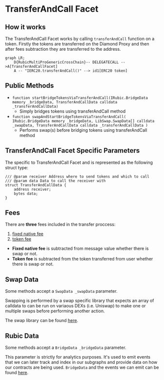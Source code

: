 # TransferAndCall Facet

## How it works

The TransferAndCall Facet works by calling ```transferAndCall``` function on a token. Firstly the tokens are transferred on the Diamond Proxy and then after fees subtraction they are transferred to the address.

```mermaid
graph LR;
    D{RubicMultiProGenericCrossChain}-- DELEGATECALL -->A[TransferAndCallFacet]
    A -- "IERC20.transferAndCall()" --> id1[ERC20 token]
```

## Public Methods

- `function startBridgeTokensViaTransferAndCall(IRubic.BridgeData memory _bridgeData, TransferAndCallData calldata _transferAndCallData)`
  - Simply bridges tokens using transferAndCall method
- `function swapAndStartBridgeTokensViaTransferAndCall(
        IRubic.BridgeData memory _bridgeData,
        LibSwap.SwapData[] calldata _swapData,
        TransferAndCallData calldata _transferAndCallData
    )`
  - Performs swap(s) before bridging tokens using transferAndCall method

## TransferAndCall Facet Specific Parameters

The specific to TransferAndCall Facet and is represented as the following struct type:

```solidity
/// @param receiver Address where to send tokens and which to call
/// @param data Data to call the receiver with
struct TransferAndCallData {
    address receiver;
    bytes data;
}

```
## Fees

There are **three** fees included in the transfer proccess:
1) [fixed native fee](./LibFees.md)
2) [token fee](./LibFees.md)

- **Fixed native fee** is subtracted from message value whether there is swap or not.
- **Token fee** is subtracted from the token transferred from user whether there is swap or not.

## Swap Data

Some methods accept a `SwapData _swapData` parameter.

Swapping is performed by a swap specific library that expects an array of calldata to can be run on variaous DEXs (i.e. Uniswap) to make one or multiple swaps before performing another action.

The swap library can be found [here](../src/Libraries/LibSwap.sol).

## Rubic Data

Some methods accept a `BridgeData _bridgeData` parameter.

This parameter is strictly for analytics purposes. It's used to emit events that we can later track and index in our subgraphs and provide data on how our contracts are being used. `BridgeData` and the events we can emit can be found [here](../src/Interfaces/IRubic.sol).
